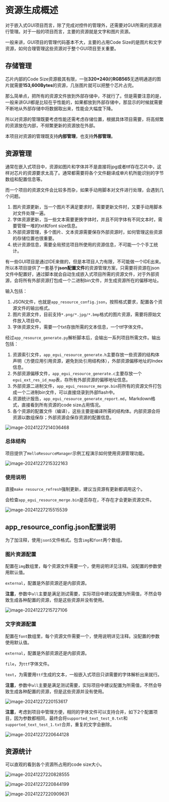 # 资源生成概述

对于嵌入式GUI项目而言，除了完成对控件的管理外，还需要对GUI所需的资源进行管理。对于一般的项目而言，主要的资源就是文字和图片资源。

一般来讲，GUI项目的管理代码基本不大，主要的占用Code Size的是图片和文字资源，如何合理管理这些资源对于整个GUI项目至关重要。

## 存储管理

芯片内部的Code Size资源极其有限，一张**320*240**的**RGB565**无透明通道的图片就需要**153,600Bytes**的资源，几张图片就可以把整个芯片占完。

那么简单点，把所有的资源文件放到外部存储中，不就行了。但是需要注意的是，一般来讲GUI都是比较在乎性能的，如果都放到外部存储中，那显示的时候就需要不断地从外部存储中将数据取出来，性能会大幅度下降。

所以对资源的管理既要考虑性能还需考虑存储位置，根据具体项目需要，将高频繁的资源放在内部，不频繁更新的资源放在外部。

本项目对资源的管理既支持**内部管理**，也支持**外部管理**。

## 资源管理

通常在嵌入式项目中，资源如图片和字体并不是直接将jpg或者ttf存在芯片中，这样对芯片的资源要求太高了。通常都需要将各个文件翻译成单片机所能识别的字节数组和配置信息等。

而一个项目的资源文件会比较多而杂，如果手动用脚本对文件进行处理，会遇到几个问题。

1. 图片资源更新，当一个图片不满足要求时，需要更新文件时，又要手动用脚本对文件处理一遍。
2. 字体资源更新，当一些文本需要更换字体时，并且不同字体有不同文本时，需要管理一堆的txt和font size信息。
3. 外部资源管理，多个图片、文本资源需要保存外部资源时，如何管理这些资源的存储位置也很重要。
4. 统计资源信息，需要全局预览项目所使用的资源信息，不可能一个个手工统计。

有一些GUI项目是通过IDE来做的，但是本项目人力有限，不可能做一个IDE出来。所以本项目提供了一套基于**json配置文件**的资源管理方案，只需要将资源在json文件中配置好，通过脚本就会自动生成嵌入式项目所需的资源文件，对于外部资源，会将所有外部资源打包成一个二进制bin文件，并生成资源所在的偏移地址。

输入包括：

1. JSON文件，也就是`app_resource_config.json`，按照格式要求，配置各个资源文件的输出格式。
2. 图片资源文件，目前支持`*.png/*.jpg/*.bmp`格式的图片资源，需要将原始文件放入项目中。
3. 字体资源文件，需要一个txt存放所需的文本信息，一个ttf字体文件。

经过`app_resource_generate.py`解析脚本后，会输出一系列项目所需文件。输出包括：

1. 资源索引文件，`app_egui_resource_generate.h`主要存放一些资源的结构体声明（方便应用引用资源，避免到处引用结构体），外部资源偏移地址的Index信息。
2. 外部资源偏移文件，`app_egui_resource_generate.c`主要存放一个`egui_ext_res_id_map`表，存所有外部资源的偏移地址信息。
3. 外部资源二进制文件，`app_egui_resource_merge.bin`将所有的资源文件打包成一个二进制bin文件，可以直接烧录到外部flash中。
4. 资源统计报告，`app_egui_resource_generate_report.md`，Markdown格式，直接看到所有资源的code size占用情况。
5. 各个资源的配置文件（编译），这些主要是编译所需的结构体。内部资源会将资源以数组保存；外部资源会保存资源的配置信息。


![image-20241227214036468](https://markdown-1306347444.cos.ap-shanghai.myqcloud.com/img/image-20241227214036468.png)



### 总体结构

项目提供了`HelloResourceManager`示例工程演示如何使用资源管理功能。

![image-20241227215322163](https://markdown-1306347444.cos.ap-shanghai.myqcloud.com/img/image-20241227215322163.png)



### 使用说明

直接`make resource_refresh`强制更新，建议当资源有更新都调用这个。

会检查`app_egui_resource_merge.bin`是否存在，不存在才会更新资源文件。

![image-20241227215515539](https://markdown-1306347444.cos.ap-shanghai.myqcloud.com/img/image-20241227215515539.png)



## app_resource_config.json配置说明

为了加注释，使用`json5`文件格式。包含`img`和`font`两个数组。



### 图片资源配置

配置在`img`数组里，每个资源文件需要一个，使用说明详见注释。没配置的参数使用默认值。

`external`，配置是外部资源还是内部资源。

**注意**，参数中`all`主要是满足测试需要，实际项目中建议配置为所需值，不然会导致生成各种配置的资源，但是这些资源并没有使用。

![image-20241227215727106](https://markdown-1306347444.cos.ap-shanghai.myqcloud.com/img/image-20241227215727106.png)



### 文字资源配置

配置在`font`数组里，每个资源文件需要一个，使用说明详见注释。没配置的参数使用默认值。

`external`，配置是外部资源还是内部资源。

`file`，为`ttf`字体文件。

`text`，为需要用`ttf`生成的文本，一般嵌入式项目只讲需要的字体解析出来就行。

**注意**，参数中`all`主要是满足测试需要，实际项目中建议配置为所需值，不然会导致生成各种配置的资源，但是这些资源并没有使用。



![image-20241227220153617](https://markdown-1306347444.cos.ap-shanghai.myqcloud.com/img/image-20241227220153617.png)



**注意**，考虑到项目中管理方便，相同的字体文件可以支持合并，如下2个配置项目，因为参数都相同，最终会将`supported_text_test_0.txt`和`supported_text_test_1.txt`合并，重复的文字会删除。

![image-20241227220644128](https://markdown-1306347444.cos.ap-shanghai.myqcloud.com/img/image-20241227220644128.png)



## 资源统计

可以直观的看到各个资源所占用的code size大小。

![image-20241227220828555](https://markdown-1306347444.cos.ap-shanghai.myqcloud.com/img/image-20241227220828555.png)



![image-20241227220844199](https://markdown-1306347444.cos.ap-shanghai.myqcloud.com/img/image-20241227220844199.png)



![image-20241227220909631](https://markdown-1306347444.cos.ap-shanghai.myqcloud.com/img/image-20241227220909631.png)








